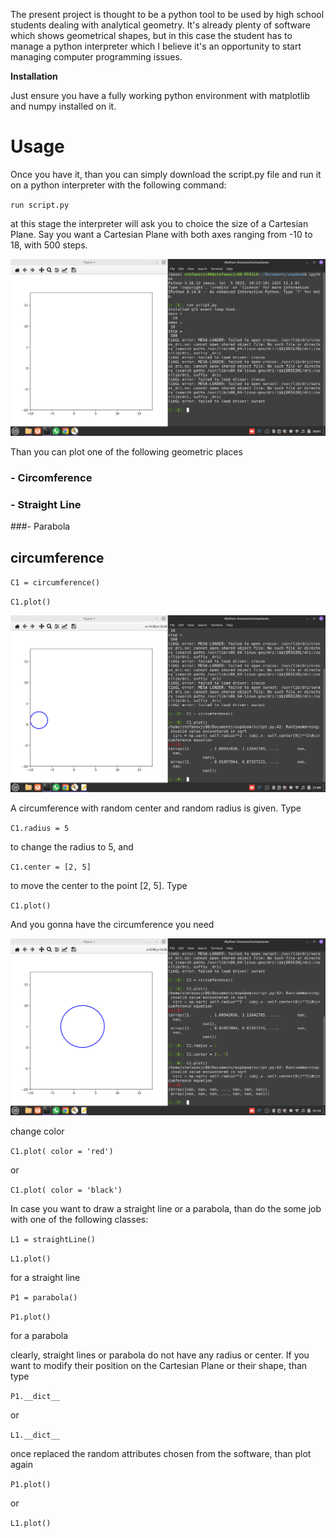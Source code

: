 The present project is thought to be a python tool to be used by high school students dealing with analytical geometry. It's already plenty of software which shows geometrical shapes, but in this case the student has to manage a python interpreter which I believe it's an opportunity to start managing computer programming issues.

<b> Installation </b>

Just ensure you have a fully working python environment with matplotlib and numpy installed on it. 

# Usage



Once you have it, than you can simply download the script.py file and run it on a python interpreter with the following command:

`run script.py`

at this stage the interpreter will ask you to choice the size of a Cartesian Plane. Say you want a Cartesian Plane with both axes ranging from -10 to 18, with 500 steps.


![Alt Text](pictures/cartesianPlane.png)


Than you can plot one of the following geometric places

### - Circomference

### - Straight Line

###- Parabola


## circumference

`C1 = circumference()`

`C1.plot()`

![Alt Text](pictures/circumferenceDraw.png)


A circumference with random center and random radius is given. Type

`C1.radius = 5`

to change the radius to 5, and 

`C1.center = [2, 5]`

to move the center to the point [2, 5]. Type

`C1.plot()`

And you gonna have the circumference you need

![Alt Text](pictures/circumferenceDraw2.png)



change color

`C1.plot( color = 'red')`

or 

`C1.plot( color = 'black')`

In case you want to draw a straight line or a parabola, than do the some job with one of the following classes:

`L1 = straightLine()`

`L1.plot()`


for a straight line

`P1 = parabola()`

`P1.plot()`

for a parabola

clearly, straight lines or parabola do not have any radius or center. If you want to modify their position on the Cartesian Plane or their shape, than type

`P1.__dict__`

or

`L1.__dict__`

once replaced the random attributes chosen from the software, than plot again

`P1.plot()`

or

`L1.plot()`
